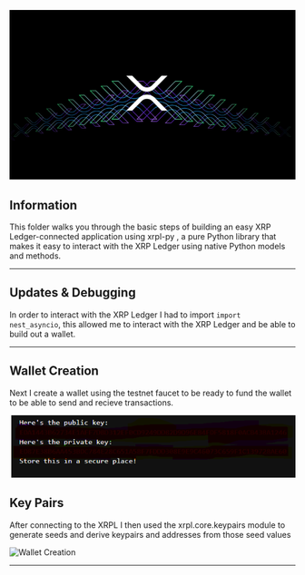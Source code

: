 
![XRP Transaction](XRPL_Transaction.png)

## Information

This folder walks you through the basic steps of building an easy XRP Ledger-connected application using xrpl-py , a pure Python  library that makes it easy to interact with the XRP Ledger using native Python models and methods.

-----------------

## Updates & Debugging

In order to interact with the XRP Ledger I had to import `import nest_asyncio`, this allowed me to interact with the XRP Ledger and be able to build out a wallet.

----------------

## Wallet Creation

Next I create a wallet using the testnet faucet to be ready to fund the wallet to be able to send and recieve transactions.

![XRP Wallet](xrpl_wallet.png)

## Key Pairs
After connecting to the XRPL I then used the xrpl.core.keypairs module to generate seeds and derive keypairs and addresses from those seed values

![Wallet Creation](xrpl_testnet_faucet.png)

----------------
